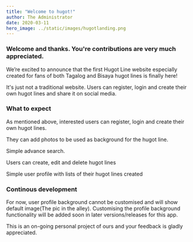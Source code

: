 ```yaml
---
title: "Welcome to hugot!"
author: The Administrator
date: 2020-03-11
hero_image: ../static/images/hugotlanding.png
---
```


### Welcome and thanks. You're contributions are very much appreciated.

We’re excited to announce that the first Hugot Line website especially created for fans of both Tagalog and Bisaya hugot lines is finally here!

It's just not a traditional website. Users can register, login and create their own hugot lines and share it on social media.

### What to expect

As mentioned above, interested users can register, login and create their own hugot lines.

They can add photos to be used as background for the hugot line.

Simple advance search.

Users can create, edit and delete hugot lines

Simple user profile with lists of their hugot lines created

### Continous development

For now, user profile background cannot be customised and will show default image(The pic in the alley). Customising the profile background functionality will be added soon in later versions/releases for this app.

This is an on-going personal project of ours and your feedback is gladly appreciated.
